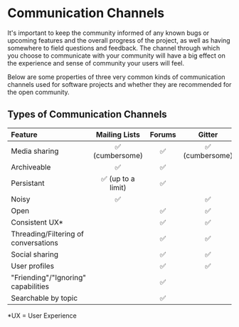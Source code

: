 # Communication Channels

It's important to keep the community informed of any known bugs or upcoming features and the overall progress of the project, as well as having somewhere to field questions and feedback.
The channel through which you choose to communicate with your community will have a big effect on the experience and sense of community your users will feel.

Below are some properties of three very common kinds of communication channels used for software projects and whether they are recommended for the open community.

## Types of Communication Channels

| Feature | Mailing Lists | Forums | Gitter |
| :--- | :---: | :---: | :---: |
| Media sharing | :white_check_mark: (cumbersome) | :white_check_mark: | :white_check_mark: (cumbersome) |
| Archiveable | :white_check_mark: | :white_check_mark: | |
| Persistant | :white_check_mark: (up to a limit) | :white_check_mark: | |
| Noisy | :white_check_mark: | | :white_check_mark: |
| Open | | :white_check_mark: | :white_check_mark: |
| Consistent UX* | | :white_check_mark: | :white_check_mark: |
| Threading/Filtering of conversations | | :white_check_mark: | :white_check_mark: |
| Social sharing | | :white_check_mark: | :white_check_mark: |
| User profiles | | :white_check_mark: | :white_check_mark: |
| "Friending"/"Ignoring" capabilities | | :white_check_mark: | |
| Searchable by topic | | :white_check_mark: | |

*UX = User Experience
